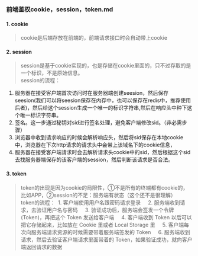 ### 前端鉴权cookie，session，token.md
#### 1. cookie
> cookie是后端存放在前端的，前端请求接口时会自动带上cookie
#### 2. session
> session是基于cookie实现的，也是存储在cookie里面的，只不过存取的是一个标识，不是原始信息。    
session的流程：
1. 服务器在接受客户端首次访问时在服务器端创建seesion，然后保存seesion(我们可以将seesion保存在内存中，也可以保存在redis中，推荐使用后者)，然后给这个session生成一个唯一的标识字符串,然后在响应头中种下这个唯一标识字符串。
2. 签名。这一步通过秘钥对sid进行签名处理，避免客户端修改sid。（非必需步骤）
3. 浏览器中收到请求响应的时候会解析响应头，然后将sid保存在本地cookie中，浏览器在下次http请求的请求头中会带上该域名下的cookie信息，
4. 服务器在接受客户端请求时会去解析请求头cookie中的sid，然后根据这个sid去找服务器端保存的该客户端的session，然后判断该请求是否合法。
#### 3. token
> token的出现是因为cookie的局限性，①不是所有的终端都有cookie的，比如APP，②session的不足：服务端有状态（这个还不是很理解）    
token的流程：
 1. 客户端使用用户名跟密码请求登录   
 2. 服务端收到请求，去验证用户名与密码   
 3. 验证成功后，服务端会签发一个令牌(Token)，再把这个 Token 发送给客户端   
 4. 客户端收到 Token 以后可以把它存储起来，比如放在 Cookie 里或者 Local Storage 里   
 5. 客户端每次向服务端请求资源的时候需要带着服务端签发的 Token   
 6. 服务端收到请求，然后去验证客户端请求里面带着的 Token，如果验证成功，就向客户端返回请求的数据

